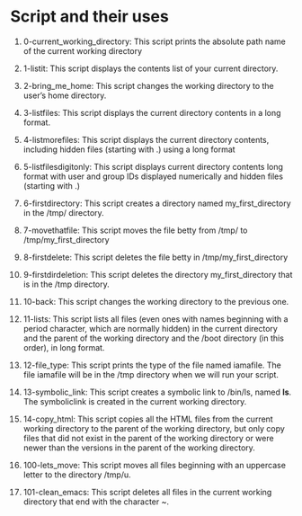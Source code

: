 # Script and their uses
1. 0-current_working_directory: This script prints the absolute path name of the current working directory

2. 1-listit: This script displays the contents list of your current directory.

3. 2-bring_me_home: This script changes the working directory to the user’s home directory.

4. 3-listfiles: This script displays the current directory contents in a long format.

5. 4-listmorefiles: This script displays the current directory contents, including hidden files (starting with .) using a long format

6. 5-listfilesdigitonly: This script displays current directory contents long format with user and group IDs displayed numerically and hidden files (starting with .)

7. 6-firstdirectory: This script creates a directory named my_first_directory in the /tmp/ directory.

8. 7-movethatfile: This script moves the file betty from /tmp/ to /tmp/my_first_directory

9. 8-firstdelete: This script deletes the file betty in /tmp/my_first_directory

10. 9-firstdirdeletion: This script deletes the directory my_first_directory that is in the /tmp directory.

11. 10-back: This script changes the working directory to the previous one.

12. 11-lists: This script lists all files (even ones with names beginning with a period character, which are normally hidden) in the current directory and the parent of the working directory and the /boot directory (in this order), in long format.

13. 12-file_type: This script prints the type of the file named iamafile. The file iamafile will be in the /tmp directory when we will run your script.

14. 13-symbolic_link: This script creates a symbolic link to /bin/ls, named __ls__. The symboliclink is created in the current working directory.

15. 14-copy_html: This script copies all the HTML files from the current working directory to the parent of the working directory, but only copy files that did not exist in the parent of the working directory or were newer than the versions in the parent of the working directory.

16. 100-lets_move: This script moves all files beginning with an uppercase letter to the directory /tmp/u.

17. 101-clean_emacs: This script deletes all files in the current working directory that end with the character ~.